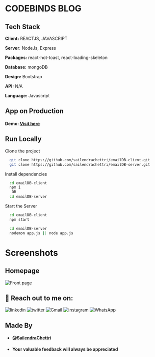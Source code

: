 
# CODEBINDS BLOG

## Tech Stack

**Client:** REACTJS, JAVASCRIPT

**Server:** NodeJs, Express

**Packages:** react-hot-toast, react-loading-skeleton

**Database:** mongoDB

**Design:** Bootstrap

**API:**  N/A

**Language:** Javascript
  
## App on Production


#### Demo:  [Visit here](https://emailsdb.onrender.com)

## Run Locally

Clone the project

```bash
  git clone https://github.com/sailendrachettri/emailDB-client.git
  git clone https://github.com/sailendrachettri/emailDB-server.git
```

Install dependencies

```bash 
  cd emailDB-client
  npm i
   OR 
  cd emailDB-server

```

Start the Server

```bash
  cd emailDB-client
  npm start

  cd emailDB-server
  nodemon app.js || node app.js
```

# Screenshots
## Homepage
<p><img src="https://drive.google.com/uc?export=view&id=1-ltTwkXKYbju_oF8lYH-jmGO-jRU5Nkl" alt="Front page"></p>

## 🔗 Reach out to me on:
<div>
  
[![linkedin](https://img.shields.io/badge/linkedin-0A66C2?style=for-the-badge&logo=linkedin&logoColor=white)](https://www.linkedin.com/in/sailendrachettri/)
[![twitter](https://img.shields.io/badge/twitter-1DA1F2?style=for-the-badge&logo=twitter&logoColor=white)](https://twitter.com/sailendrz)
[![Gmail](https://img.shields.io/badge/Gmail-D14836?style=for-the-badge&logo=gmail&logoColor=white)](mailto:sailendra9083@gmail.com)
[![Instagram](https://img.shields.io/badge/Instagram-%23E4405F.svg?style=for-the-badge&logo=Instagram&logoColor=white)](https://www.instagram.com/01_sailendra)
[![WhatsApp](https://img.shields.io/badge/WhatsApp-25D366?style=for-the-badge&logo=whatsapp&logoColor=white)](https://wa.me/9832795894?text=Hii%20Sailendra)

</div>


## Made By
- #### [@SailendraChettri](https://www.linkedin.com/in/sailendrachettri)
- #### Your valuable feedback will always be appreciated
